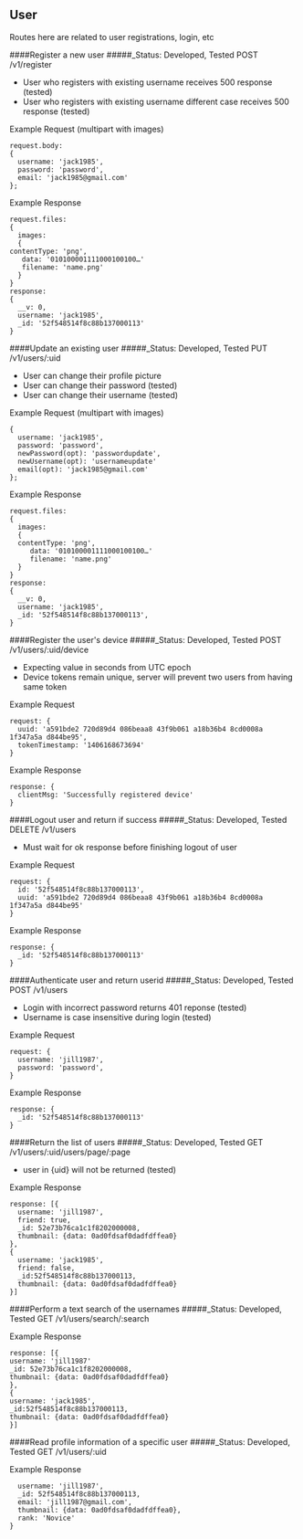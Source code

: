 
User
----------------------
Routes here are related to user registrations, login, etc

####Register a new user
#####_Status: Developed, Tested
POST /v1/register

- User who registers with existing username receives 500 response (tested)
- User who registers with existing username different case receives 500 response (tested)

Example Request (multipart with images)
```
request.body:
{
  username: 'jack1985',
  password: 'password',
  email: 'jack1985@gmail.com'
};
```
Example Response
```
request.files:
{
  images: 
  {
contentType: 'png',
   data: '010100001111000100100…'
   filename: 'name.png'
  }
}
response:
{ 
  __v: 0,
  username: 'jack1985',
  _id: '52f548514f8c88b137000113'
}
```

####Update an existing user
#####_Status: Developed, Tested
PUT /v1/users/:uid

- User can change their profile picture
- User can change their password (tested)
- User can change their username (tested)

Example Request (multipart with images)
```
{
  username: 'jack1985',
  password: 'password',
  newPassword(opt): 'passwordupdate',
  newUsername(opt): 'usernameupdate'
  email(opt): 'jack1985@gmail.com'
};
```

Example Response
```
request.files:
{
  images: 
  {
  contentType: 'png',
     data: '010100001111000100100…'
     filename: 'name.png'
  }
}
response:
{ 
  __v: 0,
  username: 'jack1985',
  _id: '52f548514f8c88b137000113',
}
```

####Register the user's device
#####_Status: Developed, Tested
POST /v1/users/:uid/device

- Expecting value in seconds from UTC epoch
- Device tokens remain unique, server will prevent two users from having same token

Example Request
```
request: {
  uuid: 'a591bde2 720d89d4 086beaa8 43f9b061 a18b36b4 8cd0008a 1f347a5a d844be95',
  tokenTimestamp: '1406168673694'
}
```

Example Response
```
response: {
  clientMsg: 'Successfully registered device'
}
```

####Logout user and return if success
#####_Status: Developed, Tested
DELETE /v1/users

- Must wait for ok response before finishing logout of user

Example Request
```
request: {
  id: '52f548514f8c88b137000113',
  uuid: 'a591bde2 720d89d4 086beaa8 43f9b061 a18b36b4 8cd0008a 1f347a5a d844be95'
}
```

Example Response
```
response: {
  _id: '52f548514f8c88b137000113'
}
```
####Authenticate user and return userid
#####_Status: Developed, Tested
POST /v1/users

- Login with incorrect password returns 401 reponse (tested)
- Username is case insensitive during login (tested)

Example Request
```
request: {
  username: 'jill1987',
  password: 'password',
}
```

Example Response
```
response: {
  _id: '52f548514f8c88b137000113'
}
```

####Return the list of users
#####_Status: Developed, Tested
GET /v1/users/:uid/users/page/:page

- user in {uid} will not be returned (tested)

Example Response
```
response: [{
  username: 'jill1987',
  friend: true,
  _id: 52e73b76ca1c1f8202000008,
  thumbnail: {data: 0ad0fdsaf0dadfdffea0} 
},
{
  username: 'jack1985',
  friend: false,
  _id:52f548514f8c88b137000113,
  thumbnail: {data: 0ad0fdsaf0dadfdffea0}
}]
```

####Perform a text search of the usernames
#####_Status: Developed, Tested
GET /v1/users/search/:search

Example Response
```
response: [{
username: 'jill1987'
_id: 52e73b76ca1c1f8202000008,
thumbnail: {data: 0ad0fdsaf0dadfdffea0} 
},
{
username: 'jack1985',
_id:52f548514f8c88b137000113,
thumbnail: {data: 0ad0fdsaf0dadfdffea0}
}]
```

####Read profile information of a specific user
#####_Status: Developed, Tested
GET /v1/users/:uid

Example Response
```
  username: 'jill1987',
  _id: 52f548514f8c88b137000113,
  email: 'jill1987@gmail.com',
  thumbnail: {data: 0ad0fdsaf0dadfdffea0},
  rank: 'Novice'
}
```
